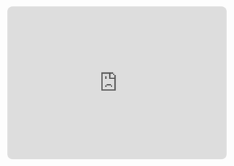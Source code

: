 <iframe style="border-radius:12px" src="https://open.spotify.com/embed/track/3lGMtkONrZdJ8kTCg6KIFf?utm_source=generator" width="100%" height="352" frameBorder="0" allowfullscreen="" allow="autoplay; clipboard-write; encrypted-media; fullscreen; picture-in-picture" loading="lazy"></iframe>